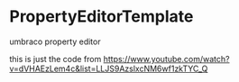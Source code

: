 # PropertyEditorTemplate
umbraco property editor

this is just the code from https://www.youtube.com/watch?v=dVHAEzLem4c&list=LLJS9AzslxcNM6wf1zkTYC_Q
